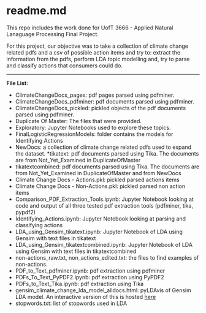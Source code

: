 # readme.md

This repo includes the work done for UofT 3666 - Applied Natural Lanaguage Processing Final Project.

For this project, our objective was to take a collection of climate change related pdfs and a csv of possible action items and try to: extract the information from the pdfs, perform LDA topic modelling and, try to parse and classify actions that consumers could do.

---
**File List:**
* ClimateChangeDocs_pages: pdf pages parsed using pdfminer.
* ClimateChangeDocs_pdfminer: pdf documents parsed using pdfminer.
* ClimateChangeDocs_pickled: pickled objects of the pdf documents parsed using pdfminer.
* Duplicate Of Master: The files that were provided.
* Exploratory: Jupyter Notebooks used to explore these topics.
* FinalLogisticRegressionModels: folder contains the models for Identifying Actions
* NewDocs: a collection of climate change related pdfs used to expand the dataset.
*tikatext: pdf documents parsed using Tika. The documents are from Not_Yet_Examined in DuplicateOfMaster
* tikatextcombined: pdf documents parsed using Tika. The documents are from Not_Yet_Examined in DuplicateOfMaster and from NewDocs
* Climate Change Docs - Actions.pkl: pickled parsed actions items
* Climate Change Docs - Non-Actions.pkl: pickled parsed non action items
* Comparison_PDF_Extraction_Tools.ipynb: Jupyter Notebook looking at code and output of all three tested pdf extraction tools (pdfminer, tika, pypdf2)
* Identifying_Actions.ipynb: Jupyter Notebook looking at parsing and classifying actions
* LDA_using_Gensim_tikatext.ipynb: Jupyter Notebook of LDA using Gensim with text files in tikatext
* LDA_using_Gensim_tikatextcombined.ipynb: Jupyter Notebook of LDA using Gensim with text files in tikatextcombined
* non-actions_raw.txt, non_actions_edited.txt: the files to find examples of non-actions.
* PDF_to_Text_pdfminer.ipynb: pdf extraction using pdfminer
* PDFs_To_Text_PyPDF2.ipynb: pdf extraction using PyPDF2
* PDFs_to_Text_Tika.ipynb: pdf extraction using Tika
* gensim_climate_change_lda_model_alldocs.html: pyLDAvis of Gensim LDA model. An interactive version of this is hosted [here](http://rahimjiwa.com/gensim_climate_change_lda_model_tika_alldocs.html) 
* stopwords.txt: list of stopwords used in LDA
